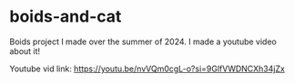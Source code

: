 # boids-and-cat
Boids project I made over the summer of 2024. I made a youtube video about it! 

Youtube vid link:
https://youtu.be/nvVQm0cgL-o?si=9GlfVWDNCXh34jZx
